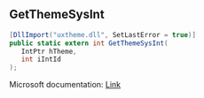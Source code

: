 ## GetThemeSysInt

```csharp
[DllImport("uxtheme.dll", SetLastError = true)]
public static extern int GetThemeSysInt(
   IntPtr hTheme,
   int iIntId
);
```

Microsoft documentation: [Link](https://docs.microsoft.com/en-us/windows/win32/api/uxtheme/nf-uxtheme-getthemesysint)

